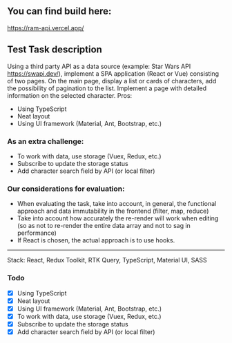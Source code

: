 ## You can find build here:
https://ram-api.vercel.app/

## Test Task description

Using a third party API as a data source (example: Star Wars API https://swapi.dev/),
implement a SPA application (React or Vue) consisting of two pages.
On the main page, display a list or cards of characters, add the possibility of pagination to the list.
Implement a page with detailed information on the selected character.
Pros:

- Using TypeScript
- Neat layout
- Using UI framework (Material, Ant, Bootstrap, etc.)

### As an extra challenge:

- To work with data, use storage (Vuex, Redux, etc.)
- Subscribe to update the storage status
- Add character search field by API (or local filter)

### Our considerations for evaluation:

- When evaluating the task, take into account, in general, the functional approach and data immutability in the frontend (filter, map, reduce)
- Take into account how accurately the re-render will work when editing
  (so as not to re-render the entire data array and not to sag in performance)
- If React is chosen, the actual approach is to use hooks.

---

Stack: React, Redux Toolkit, RTK Query, TypeScript, Material UI, SASS

### Todo

- [x] Using TypeScript
- [x] Neat layout
- [x] Using UI framework (Material, Ant, Bootstrap, etc.)
- [x] To work with data, use storage (Vuex, Redux, etc.)
- [x] Subscribe to update the storage status
- [x] Add character search field by API (or local filter)
